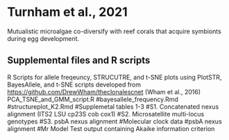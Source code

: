 # Turnham et al., 2021
Mutualistic microalgae co-diversify with reef corals that acquire symbionts during egg development.

## Supplemental files and R scripts

R Scripts for allele freqeuncy, STRUCUTRE, and t-SNE plots using PlotSTR, BayesAllele, and t-SNE scripts developed from https://github.com/DrewWham/theclonalescnet (Wham et al., 2016)
  PCA_TSNE_and_GMM_script.R
  #bayesallele_frequency.Rmd
  #structureplot_K2.Rmd
#Supplemetal tables 1-3
  #S1. Concatenated nexus alignment (ITS2 LSU cp23S cob cox1)
  #S2. Microsatellite multi-locus genotypes
  #S3. psbA nexus alignment
#Molecular clock data
  #psbA nexus alignment 
  #Mr Model Test output containing Akaike information criterion
